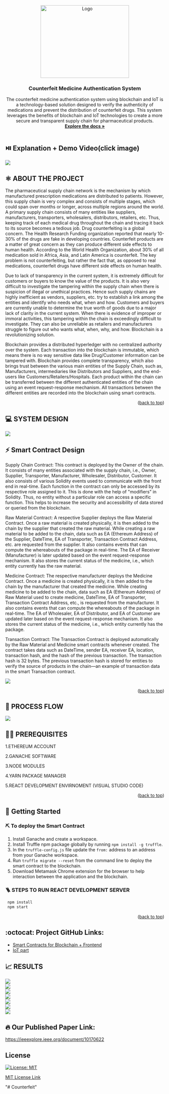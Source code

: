 
<!-- PROJECT LOGO -->
<a name="readme-top"></a>
<br />
<div align="center">
  <a href="https://gat.ac.in/">
    <img src="images/global-tech.jpg" alt="Logo" width="280" height="230">
  </a>

  <h3 align="center">Counterfeit Medicine Authentication System</h3>

  <p align="center">
  The counterfeit medicine authentication system using blockchain and IoT is a technology-based solution designed to verify the authenticity of medications and prevent the distribution of counterfeit drugs. This system leverages the benefits of blockchain and IoT technologies to create a more secure and transparent supply chain for pharmaceutical products.
    <br />
    <a href="https://github.com/appuabhishek/counterfeit-medicine"><strong>Explore the docs »</strong></a>
    <br />
    <br />
    
    
   </p>
</div>

## ⏯️ Explanation + Demo Video(click image)

<a href="https://youtu.be/uSbdB0vDNeA"><img src="images/explanation.jpeg"/></a>


<!-- ABOUT THE PROJECT -->
## ⚛️ ABOUT THE PROJECT
The pharmaceutical supply chain network is the mechanism by which manufactured prescription medications are distributed to patients. However, this supply chain is very complex and consists of multiple stages, which could span over months or longer, across multiple regions around the world. A primary supply chain consists of many entities like suppliers, manufacturers, transporters, wholesalers, distributors, retailers, etc. Thus, keeping track of each medical drug throughout the chain and tracing it back to its source becomes a tedious job. Drug counterfeiting is a global concern. The Health Research Funding organization reported that nearly 10-30% of the drugs are fake in developing countries. Counterfeit products are a matter of great concern as they can produce different side effects to human health. According to the World Health Organization, about 30% of all medication sold in Africa, Asia, and Latin America is counterfeit. The key problem is not counterfeiting, but rather the fact that, as opposed to real medications, counterfeit drugs have different side effects on human health.

Due to lack of transparency in the current system, it is extremely difficult for customers or buyers to know the value of the products. It is also very difficult to investigate the tampering within the supply chain when there is suspicion of illegal or unethical practices. Hence such supply chains are highly inefficient as vendors, suppliers, etc. try to establish a link among the entities and identify who needs what, when and how. Customers and buyers are currently unable to determine the true worth of goods due to a major lack of clarity in the current system. When there is evidence of improper or immoral activities, this tampering within the chain is exceedingly difficult to investigate. They can also be unreliable as retailers and manufacturers struggle to figure out who wants what, when, why, and how. Blockchain is a revolutionizing solution.

Blockchain provides a distributed hyperledger with no centralized authority over the system. Each transaction into the blockchain is immutable, which means there is no way sensitive data like Drug/Customer information can be tampered with. Blockchain provides complete transparency, which also brings trust between the various main entities of the Supply Chain, such as, Manufacturers, intermediaries like Distributors and Suppliers, and the end-users like Customers/Retailers/Hospitals. Each product within the chain can be transferred between the different authenticated entities of the chain using an event request-response mechanism. All transactions between the different entities are recorded into the blockchain using smart contracts.



<p align="right">(<a href="#readme-top">back to top</a>)</p>

<!-- SYSTEM DESIGN -->
## 💻 SYSTEM DESIGN
<img src="images/Blockchain Supply Chain.jpeg"/>

## ⚡ Smart Contract Design

Supply Chain Contract: This contract is deployed by the Owner of the chain. It consists of many entities associated with the supply chain, i.e., Owner, Supplier, Transporter, Manufacturer, Wholesaler, Distributor, Customer. It also consists of various Solidity events used to communicate with the front end in real-time. Each function in the contract can only be accessed by its respective role assigned to it. This is done with the help of "modifiers" in Solidity. Thus, no entity without a particular role can access a specific function. This helps to increase the security and accessibility of data stored or queried from the blockchain.

Raw Material Contract: A respective Supplier deploys the Raw Material Contract. Once a raw material is created physically, it is then added to the chain by the supplier that created the raw material. While creating a raw material to be added to the chain, data such as EA (Ethereum Address) of the Supplier, DateTime, EA of Transporter, Transaction Contract Address, etc. are requested from the supplier. It also contains events that can compute the whereabouts of the package in real-time. The EA of Receiver (Manufacturer) is later updated based on the event request-response mechanism. It also stores the current status of the medicine, i.e., which entity currently has the raw material.

Medicine Contract: The respective manufacturer deploys the Medicine Contract. Once a medicine is created physically, it is then added to the chain by the manufacturer that created the medicine. While creating medicine to be added to the chain, data such as EA (Ethereum Address) of Raw Material used to create medicine, DateTime, EA of Transporter, Transaction Contract Address, etc., is requested from the manufacturer. It also contains events that can compute the whereabouts of the package in real-time. The EA of Wholesaler, EA of Distributor, and EA of Customer are updated later based on the event request-response mechanism. It also stores the current status of the medicine, i.e., which entity currently has the package.

Transaction Contract: The Transaction Contract is deployed automatically by the Raw Material and Medicine smart contracts whenever created. The contract takes data such as DateTime, sender EA, receiver EA, location, transaction hash, and the hash of the previous transaction. The transaction hash is 32 bytes. The previous transaction hash is stored for entities to verify the source of products in the chain—an example of transaction data in the smart Transaction contract.

<img src="images/request-response.jpeg"/>
   <br />

<p align="right">(<a href="#readme-top">back to top</a>)</p>

<!-- PROCESS FLOW -->
## 📝 PROCESS FLOW
<img src="images/process.jpeg"/>

## 🐱‍💻 PREREQUISITES

1.ETHEREUM ACCOUNT

2.GANACHE SOFTWARE

3.NODE MODULES

4.YARN PACKAGE MANAGER

5.REACT DEVELOPMENT ENVIRNOMENT (VISUAL STUDIO CODE)

<p align="right">(<a href="#readme-top">back to top</a>)</p>

<!-- GETTING STARTED -->
## 👀 Getting Started

### ⛏️  To deploy the Smart Contract

1. Install Ganache and create a workspace.
2. Install Truffle npm package globally by running ```npm install -g truffle```.
3. In the `truffle-config.js` file update the `from:` address to an address from your Ganache workspace.
4. Run ```truffle migrate --reset``` from the command line to deploy the smart contract to the blockchain.
5. Download Metamask Chrome extension for the browser to help interaction between the application and the blockchain.


### 🪜 STEPS TO RUN REACT DEVELOPMENT SERVER
  
  ```sh
   npm install
   npm start
   ```


<p align="right">(<a href="#readme-top">back to top</a>)</p>

  
 ## :octocat: Project GitHub Links:
- <a href="https://github.com/appuabhishek/counterfeit-medicine">Smart Contracts for Blockchain + Frontend </a>
- <a href="https://github.com/appuabhishek/tempreature-api.git">IoT part</a>

## 📈 RESULTS
<img src="images/ganache.png"/>
   <br />
    <img src="images/home.png"/>
   <br />
<img src="images/ownerAdd.png"/>
   <br />
<img src="images/ownerView.png"/>
   <br />
   <img src="images/popup.png"/>
   <br />
     <img src="images/transporter.png"/>
   <br />
      <img src="images/manufactDetail.png"/>
   <br />
  
## 🔥 Our Published Paper Link:
<a href="https://ieeexplore.ieee.org/document/10170622" target="_blank">https://ieeexplore.ieee.org/document/10170622</a>


## License

[![License: MIT](https://img.shields.io/badge/License-MIT-yellow.svg?style=flat-square)](https://opensource.org/licenses/MIT)

[MIT License Link](https://github.com/appuabhishek/counterfeit-medicine/blob/master/LICENSE)


"# Counterfeit" 
